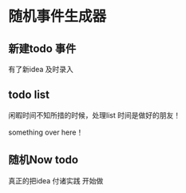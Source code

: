 # 随机事件生成器

## 新建todo 事件

有了新idea 及时录入 

## todo list

闲暇时间不知所措的时候，处理list 时间是做好的朋友！

something over here！

## 随机Now todo

真正的把idea 付诸实践 开始做
